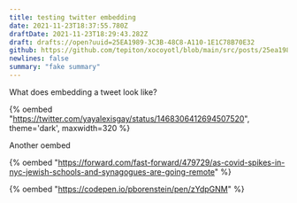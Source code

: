 ```yaml
---
title: testing twitter embedding
date: 2021-11-23T18:37:55.780Z
draftDate: 2021-11-23T18:29:43.282Z
draft: drafts://open?uuid=25EA1989-3C3B-48C8-A110-1E1C78B70E32
github: https://github.com/tepiton/xocoyotl/blob/main/src/posts/25ea1989-3c3b-48c8-a110-1e1c78b70e32.md
newlines: false
summary: "fake summary"
---
```

What does embedding a tweet look like?

{% oembed "https://twitter.com/yayalexisgay/status/1468306412694507520", theme='dark', maxwidth=320 %}
<!-- excerpt -->

Another oembed

{% oembed "https://forward.com/fast-forward/479729/as-covid-spikes-in-nyc-jewish-schools-and-synagogues-are-going-remote"   %}

{% oembed "https://codepen.io/pborenstein/pen/zYdpGNM"   %}

